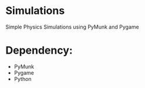 # Simulations
Simple Physics Simulations using PyMunk and Pygame
# Dependency:
* PyMunk
* Pygame
* Python
